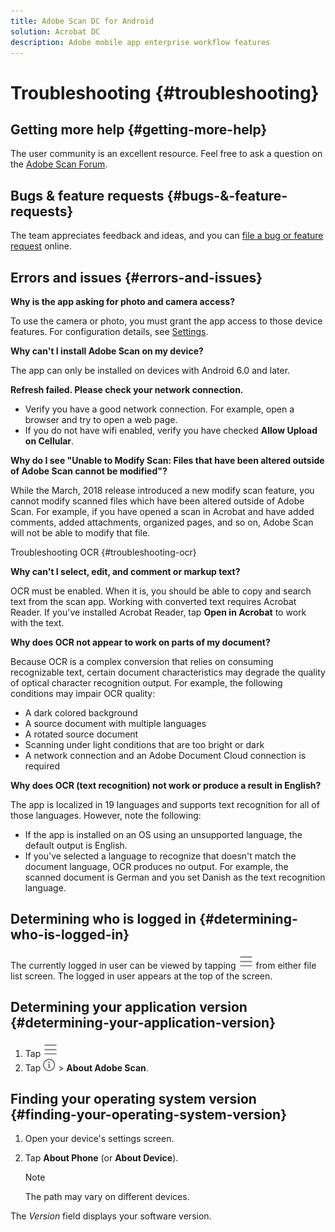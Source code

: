 ```yaml
---
title: Adobe Scan DC for Android
solution: Acrobat DC
description: Adobe mobile app enterprise workflow features
---
```


# Troubleshooting {#troubleshooting}

## Getting more help {#getting-more-help}

The user community is an excellent resource. Feel free to ask a question on the [Adobe Scan Forum](https://forums.adobe.com/community/document-cloud/scanandroid). 

## Bugs & feature requests {#bugs-&-feature-requests}

The team appreciates feedback and ideas, and you can [file a bug or feature request](https://www.adobe.com/go/scaniosfeedback) online.

## Errors and issues {#errors-and-issues}

**Why is the app asking for photo and camera access?**

To use the camera or photo, you must grant the app access to those device features. For configuration details, see [Settings](settings.md).

**Why can't I install Adobe Scan on my device?**

The app can only be installed on devices with Android 6.0 and later.

**Refresh failed. Please check your network connection.**

* Verify you have a good network connection. For example, open a browser and try to open a web page. 
* If you do not have wifi enabled, verify you have checked **Allow Upload on Cellular**.

**Why do I see "Unable to Modify Scan: Files that have been altered outside of Adobe Scan cannot be modified"?**

While the March, 2018 release introduced a new modify scan feature, you cannot modify scanned files which have been altered outside of Adobe Scan. For example, if you have opened a scan in Acrobat and have added comments, added attachments, organized pages, and so on, Adobe Scan will not be able to modify that file.

Troubleshooting OCR {#troubleshooting-ocr}

**Why can't I select, edit, and comment or markup text?**

OCR must be enabled. When it is, you should be able to copy and search text from the scan app. Working with converted text requires Acrobat Reader. If you've installed Acrobat Reader, tap **Open in Acrobat** to work with the text.

**Why does OCR not appear to work on parts of my document?**

Because OCR is a complex conversion that relies on consuming recognizable text, certain document characteristics may degrade the quality of optical character recognition output. For example, the following conditions may impair OCR quality: 

* A dark colored background
* A source document with multiple languages
* A rotated source document
* Scanning under light conditions that are too bright or dark
* A network connection and an Adobe Document Cloud connection is required

**Why does OCR (text recognition) not work or produce a result in English?**

The app is localized in 19 languages and supports text recognition for all of those languages. However, note the following:  

* If the app is installed on an OS using an unsupported language, the default output is English. 
* If you've selected a language to recognize that doesn't match the document language, OCR produces no output. For example, the scanned document is German and you set Danish as the text recognition language. 

## Determining who is logged in {#determining-who-is-logged-in}

The currently logged in user can be viewed by tapping ![image](./images/hamburgericon.png) from either file list screen. The logged in user appears at the top of the screen.

## Determining your application version {#determining-your-application-version}

1. Tap ![image](./images/hamburgericon.png)
1. Tap ![image](./images/infoicon.png) > **About Adobe Scan**. 

## Finding your operating system version {#finding-your-operating-system-version}

1. Open your device's settings screen. 
1. Tap **About Phone** (or **About Device**). 

   >[!NOTE]
   >
   > The path may vary on different devices.

The *Version* field displays your software version.
